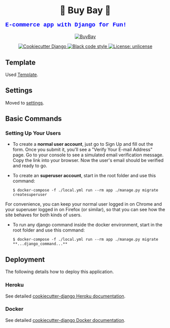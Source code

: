 <h1 align="center"> 👜 Buy Bay 🌊 </h1>

<p style="font-family:courier;color:blue;font-size:130%;"><b> E-commerce app with Django for Fun! </b></p>


<p align="center">
<a href="">
<img alt="BuyBay " src="https://i.imgur.com/JaI1BKk.png%0A%20:target:%20https://github.com/pydanny/cookiecutter-django/%0A%20:alt:%20BuyBay">
</a>

<p align="center">
<a href="https://github.com/pydanny/cookiecutter-django/">
<img alt="Cookiecutter Django " src="https://img.shields.io/badge/built%20with-Cookiecutter%20Django-ff69b4.svg">
</a>

<a href="https://github.com/ambv/black">
<img alt="Black code style" src="https://img.shields.io/badge/code%20style-black-000000.svg">
</a>

<a href="https://choosealicense.com/licenses/unlicense/">
<img alt="License: unlicense" src="https://img.shields.io/badge/License-Unlicense-brightgreen">
</a>
</p>


Template
--------

Used [Template](https://mdbootstrap.com/freebies/jquery/e-commerce/).

Settings
--------

Moved to [settings](http://cookiecutter-django.readthedocs.io/en/latest/settings.html).

Basic Commands
--------------

### Setting Up Your Users

-   To create a **normal user account**, just go to Sign Up and fill out the form. Once you submit it, you'll see a "Verify Your E-mail Address" page. Go to your console to see a simulated email verification message. Copy the link into your browser. Now the user's email should be verified and ready to go.
-   To create an **superuser account**, start in the root folder and use this command:

        $ docker-compose -f ./local.yml run --rm app ./manage.py migrate createsuperuser

For convenience, you can keep your normal user logged in on Chrome and your superuser logged in on Firefox (or similar), so that you can see how the site behaves for both kinds of users.

-   To run any django command inside the docker environment, start in the root folder and use this command:

        $ docker-compose -f ./local.yml run --rm app ./manage.py migrate **...django_command...**

Deployment
----------

The following details how to deploy this application.

### Heroku

See detailed [cookiecutter-django Heroku documentation](http://cookiecutter-django.readthedocs.io/en/latest/deployment-on-heroku.html).

### Docker

See detailed [cookiecutter-django Docker documentation](http://cookiecutter-django.readthedocs.io/en/latest/deployment-with-docker.html).
